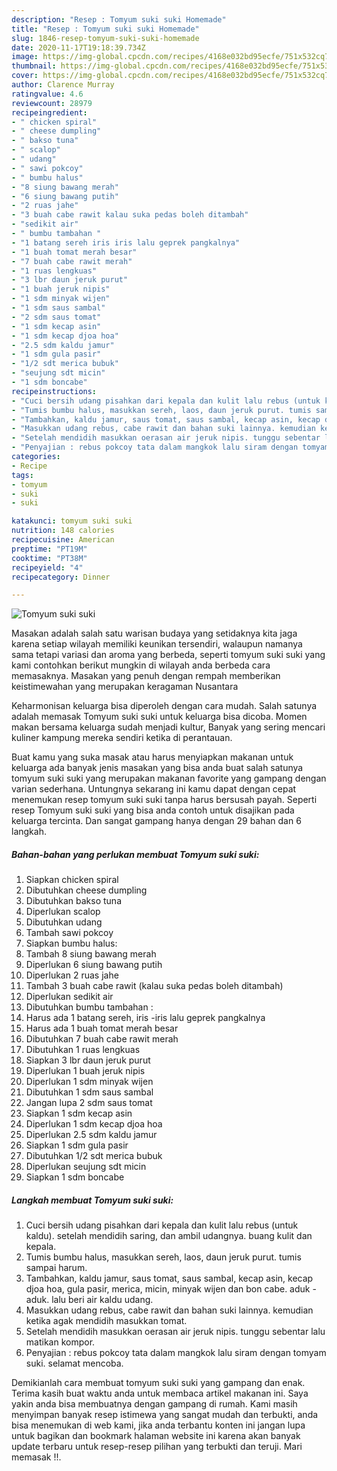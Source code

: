 ```yaml
---
description: "Resep : Tomyum suki suki Homemade"
title: "Resep : Tomyum suki suki Homemade"
slug: 1846-resep-tomyum-suki-suki-homemade
date: 2020-11-17T19:18:39.734Z
image: https://img-global.cpcdn.com/recipes/4168e032bd95ecfe/751x532cq70/tomyum-suki-suki-foto-resep-utama.jpg
thumbnail: https://img-global.cpcdn.com/recipes/4168e032bd95ecfe/751x532cq70/tomyum-suki-suki-foto-resep-utama.jpg
cover: https://img-global.cpcdn.com/recipes/4168e032bd95ecfe/751x532cq70/tomyum-suki-suki-foto-resep-utama.jpg
author: Clarence Murray
ratingvalue: 4.6
reviewcount: 28979
recipeingredient:
- " chicken spiral"
- " cheese dumpling"
- " bakso tuna"
- " scalop"
- " udang"
- " sawi pokcoy"
- " bumbu halus"
- "8 siung bawang merah"
- "6 siung bawang putih"
- "2 ruas jahe"
- "3 buah cabe rawit kalau suka pedas boleh ditambah"
- "sedikit air"
- " bumbu tambahan "
- "1 batang sereh iris iris lalu geprek pangkalnya"
- "1 buah tomat merah besar"
- "7 buah cabe rawit merah"
- "1 ruas lengkuas"
- "3 lbr daun jeruk purut"
- "1 buah jeruk nipis"
- "1 sdm minyak wijen"
- "1 sdm saus sambal"
- "2 sdm saus tomat"
- "1 sdm kecap asin"
- "1 sdm kecap djoa hoa"
- "2.5 sdm kaldu jamur"
- "1 sdm gula pasir"
- "1/2 sdt merica bubuk"
- "seujung sdt micin"
- "1 sdm boncabe"
recipeinstructions:
- "Cuci bersih udang pisahkan dari kepala dan kulit lalu rebus (untuk kaldu). setelah mendidih saring, dan ambil udangnya. buang kulit dan kepala."
- "Tumis bumbu halus, masukkan sereh, laos, daun jeruk purut. tumis sampai harum."
- "Tambahkan, kaldu jamur, saus tomat, saus sambal, kecap asin, kecap djoa hoa, gula pasir, merica, micin, minyak wijen dan bon cabe. aduk - aduk. lalu beri air kaldu udang."
- "Masukkan udang rebus, cabe rawit dan bahan suki lainnya. kemudian ketika agak mendidih masukkan tomat."
- "Setelah mendidih masukkan oerasan air jeruk nipis. tunggu sebentar lalu matikan kompor."
- "Penyajian : rebus pokcoy tata dalam mangkok lalu siram dengan tomyam suki. selamat mencoba."
categories:
- Recipe
tags:
- tomyum
- suki
- suki

katakunci: tomyum suki suki 
nutrition: 148 calories
recipecuisine: American
preptime: "PT19M"
cooktime: "PT38M"
recipeyield: "4"
recipecategory: Dinner

---
```



![Tomyum suki suki](https://img-global.cpcdn.com/recipes/4168e032bd95ecfe/751x532cq70/tomyum-suki-suki-foto-resep-utama.jpg)

Masakan adalah salah satu warisan budaya yang setidaknya kita jaga karena setiap wilayah memiliki keunikan tersendiri, walaupun namanya sama tetapi variasi dan aroma yang berbeda, seperti tomyum suki suki yang kami contohkan berikut mungkin di wilayah anda berbeda cara memasaknya. Masakan yang penuh dengan rempah memberikan keistimewahan yang merupakan keragaman Nusantara

Keharmonisan keluarga bisa diperoleh dengan cara mudah. Salah satunya adalah memasak Tomyum suki suki untuk keluarga bisa dicoba. Momen makan bersama keluarga sudah menjadi kultur, Banyak yang sering mencari kuliner kampung mereka sendiri ketika di perantauan.



Buat kamu yang suka masak atau harus menyiapkan makanan untuk keluarga ada banyak jenis masakan yang bisa anda buat salah satunya tomyum suki suki yang merupakan makanan favorite yang gampang dengan varian sederhana. Untungnya sekarang ini kamu dapat dengan cepat menemukan resep tomyum suki suki tanpa harus bersusah payah.
Seperti resep Tomyum suki suki yang bisa anda contoh untuk disajikan pada keluarga tercinta. Dan sangat gampang hanya dengan 29 bahan dan 6 langkah.


<!--inarticleads1-->

##### Bahan-bahan yang perlukan membuat Tomyum suki suki:

1. Siapkan  chicken spiral
1. Dibutuhkan  cheese dumpling
1. Dibutuhkan  bakso tuna
1. Diperlukan  scalop
1. Dibutuhkan  udang
1. Tambah  sawi pokcoy
1. Siapkan  bumbu halus:
1. Tambah 8 siung bawang merah
1. Diperlukan 6 siung bawang putih
1. Diperlukan 2 ruas jahe
1. Tambah 3 buah cabe rawit (kalau suka pedas boleh ditambah)
1. Diperlukan sedikit air
1. Dibutuhkan  bumbu tambahan :
1. Harus ada 1 batang sereh, iris -iris lalu geprek pangkalnya
1. Harus ada 1 buah tomat merah besar
1. Dibutuhkan 7 buah cabe rawit merah
1. Dibutuhkan 1 ruas lengkuas
1. Siapkan 3 lbr daun jeruk purut
1. Diperlukan 1 buah jeruk nipis
1. Diperlukan 1 sdm minyak wijen
1. Dibutuhkan 1 sdm saus sambal
1. Jangan lupa 2 sdm saus tomat
1. Siapkan 1 sdm kecap asin
1. Diperlukan 1 sdm kecap djoa hoa
1. Diperlukan 2.5 sdm kaldu jamur
1. Siapkan 1 sdm gula pasir
1. Dibutuhkan 1/2 sdt merica bubuk
1. Diperlukan seujung sdt micin
1. Siapkan 1 sdm boncabe




<!--inarticleads2-->

##### Langkah membuat  Tomyum suki suki:

1. Cuci bersih udang pisahkan dari kepala dan kulit lalu rebus (untuk kaldu). setelah mendidih saring, dan ambil udangnya. buang kulit dan kepala.
1. Tumis bumbu halus, masukkan sereh, laos, daun jeruk purut. tumis sampai harum.
1. Tambahkan, kaldu jamur, saus tomat, saus sambal, kecap asin, kecap djoa hoa, gula pasir, merica, micin, minyak wijen dan bon cabe. aduk - aduk. lalu beri air kaldu udang.
1. Masukkan udang rebus, cabe rawit dan bahan suki lainnya. kemudian ketika agak mendidih masukkan tomat.
1. Setelah mendidih masukkan oerasan air jeruk nipis. tunggu sebentar lalu matikan kompor.
1. Penyajian : rebus pokcoy tata dalam mangkok lalu siram dengan tomyam suki. selamat mencoba.




Demikianlah cara membuat tomyum suki suki yang gampang dan enak. Terima kasih buat waktu anda untuk membaca artikel makanan ini. Saya yakin anda bisa membuatnya dengan gampang di rumah. Kami masih menyimpan banyak resep istimewa yang sangat mudah dan terbukti, anda bisa menemukan di web kami, jika anda terbantu konten ini jangan lupa untuk bagikan dan bookmark halaman website ini karena akan banyak update terbaru untuk resep-resep pilihan yang terbukti dan teruji. Mari memasak !!. 

